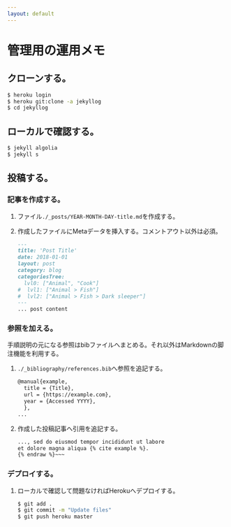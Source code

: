 ```yaml
---
layout: default
---
```


# 管理用の運用メモ

## クローンする。
~~~ sh 
$ heroku login
$ heroku git:clone -a jekyllog
$ cd jekyllog
~~~ 

## ローカルで確認する。
~~~ sh
$ jekyll algolia
$ jekyll s
~~~ 

## 投稿する。
### 記事を作成する。
1. ファイル`./_posts/YEAR-MONTH-DAY-title.md`を作成する。

1. 作成したファイルにMetaデータを挿入する。コメントアウト以外は必須。
    ~~~ md
    ---
    title: 'Post Title'
    date: 2018-01-01
    layout: post
    category: blog
    categoriesTree:
      lvl0: ["Animal", "Cook"]
    #  lvl1: ["Animal > Fish"]
    #  lvl2: ["Animal > Fish > Dark sleeper"]
    ---
    ... post content
    ~~~ 

### 参照を加える。
手順説明の元になる参照はbibファイルへまとめる。それ以外はMarkdownの脚注機能を利用する。
1. `./_bibliography/references.bib`へ参照を追記する。
    ~~~ tex
    @manual{example,
      title = {Title},
      url = {https://example.com},
      year = {Accessed YYYY},
      },
    ...
    ~~~

1. 作成した投稿記事へ引用を追記する。
    ~~~ md {% raw %}
    ..., sed do eiusmod tempor incididunt ut labore
    et dolore magna aliqua {% cite example %}.
    {% endraw %}~~~

### デプロイする。
1. ローカルで確認して問題なければHerokuへデプロイする。
    ~~~ sh
    $ git add .
    $ git commit -m "Update files"
    $ git push heroku master
    ~~~


